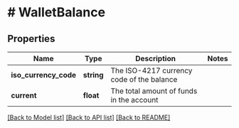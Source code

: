 # # WalletBalance

## Properties

Name | Type | Description | Notes
------------ | ------------- | ------------- | -------------
**iso_currency_code** | **string** | The ISO-4217 currency code of the balance |
**current** | **float** | The total amount of funds in the account |

[[Back to Model list]](../../README.md#models) [[Back to API list]](../../README.md#endpoints) [[Back to README]](../../README.md)
